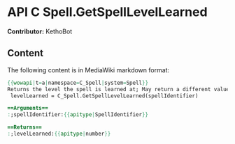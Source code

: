 # API C Spell.GetSpellLevelLearned

**Contributor:** KethoBot

## Content

The following content is in MediaWiki markdown format:

```mediawiki
{{wowapi|t=a|namespace=C_Spell|system=Spell}}
Returns the level the spell is learned at; May return a different value if the player is currently Level Linked with another player
 levelLearned = C_Spell.GetSpellLevelLearned(spellIdentifier)

==Arguments==
:;spellIdentifier:{{apitype|SpellIdentifier}}

==Returns==
:;levelLearned:{{apitype|number}}
```